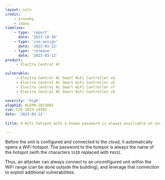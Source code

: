 ```yaml
---
layout: vuln
credit: 
    - aronsky
    - idans
timeline:
    - type: 'report'
      date: '2022-10-30'
    - type: 'cve-assign'
      date: '2023-03-12'
    - type: 'release'
      date: '2023-03-12'
product:
     - Electra Central AC

vulnerable:
     - Electra Central AC Smart WiFi Controller v4
     - Electra Central AC Smart WiFi Controller v5
     - Electra Central AC Smart WiFi Controller v7
     - Electra Central AC Smart WiFi Controller v8

severity: 'high'
alephid: ALEPH-2023002
cve: CVE-2023-24502
date: '2023-03-12'
  
title: A WiFi hotspot with a known password is always availiable on unconfigured units

---
```

Before the unit is configured and connected to the cloud, it automatically opens a WiFi hotspot. The password
to the hotspot is always the name of the hotspot (with the characters `SSID` replaced with `PASS`).

Thus, an attacker can always connect to an unconfigured unit within the WiFi range (can be done outside the
building), and leverage that connection to exploit additional vulnerabilities.